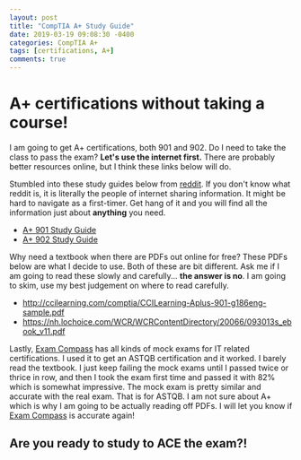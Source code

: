 ```yaml
---
layout: post
title: "CompTIA A+ Study Guide"
date: 2019-03-19 09:08:30 -0400
categories: CompTIA A+
tags: [certifications, A+]
comments: true
---
```


# A+ certifications without taking a course!

I am going to get A+ certifications, both 901 and 902. Do I need to take the class to pass the exam? <b>Let's use the internet first.</b> There are probably better resources online, but I think these links below will do.

Stumbled into these study guides below from [reddit][reddit]. If you don't know what reddit is, it is literally the people of internet sharing information. It might be hard to navigate as a first-timer. Get hang of it and you will find all the information just about <b>anything</b> you need.

- [A+ 901 Study Guide][A+ 901 Study Guide]
- [A+ 902 Study Guide][A+ 902 Study Guide]

Why need a textbook when there are PDFs out online for free? These PDFs below are what I decide to use. Both of these are bit different. Ask me if I am going to read these slowly and carefully... <b>the answer is no</b>. I am going to skim, use my best judgement on where to read carefully.

- http://ccilearning.com/comptia/CCILearning-Aplus-901-g186eng-sample.pdf
- https://nh.lochoice.com/WCR/WCRContentDirectory/20066/093013s_ebook_v11.pdf

Lastly, [Exam Compass][Exam Compass] has all kinds of mock exams for IT related certifications. I used it to get an ASTQB certification and it worked. I barely read the textbook. I just keep failing the mock exams until I passed twice or thrice in row, and then I took the exam first time and passed it with 82% which is somewhat impressive. The mock exam is pretty similar and accurate with the real exam. That is for ASTQB. I am not sure about A+ which is why I am going to be actually reading off PDFs. I will let you know if [Exam Compass][Exam Compass] is accurate again!

## Are you ready to study to ACE the exam?!

[A+ 901 Study Guide]:https://docs.google.com/document/d/1Shh_BNuw4xh2mlr3UVBpBWqbvWJNnTtuSq12RFsjvAo/edit
[A+ 902 Study Guide]:https://docs.google.com/document/d/11TZ8TvhUlRI4yhMBSnULgwE2p4plTptIKZOJ96QdXKc/edit
[reddit]:www.reddit.com
[Exam Compass]:https://www.examcompass.com/
